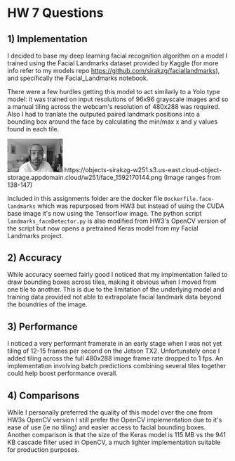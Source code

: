 # HW 7 Questions

## 1) Implementation

I decided to base my deep learning facial recognition algorithm on a model I trained using the Facial Landmarks dataset provided by Kaggle (for more info refer to my models repo https://github.com/sirakzg/faciallandmarks), and specifically the Facial_Landmarks notebook.

There were a few hurdles getting this model to act similarly to a Yolo type model: it was trained on input resolutions of 96x96 grayscale images and so a manual tiling across the webcam's resolution of 480x288 was required. Also I had to tranlate the outputed paired landmark positions into a bounding box around the face by calculating the min/max x and y values found in each tile.  

<img src="face_1592170144.png"  width="25%" height="25%"/>
https://objects-sirakzg-w251.s3.us-east.cloud-object-storage.appdomain.cloud/w251/face_1592170144.png (Image ranges from 138-147)
<br>

Included in this assignments folder are the docker file `Dockerfile.face-landmarks` which was repurposed from HW3 but instead of using the CUDA base image it's now using the Tensorflow image.  The python script `landmarks_faceDetector.py` is also modified from HW3's OpenCV version of the script but now opens a pretrained Keras model from my Facial Landmarks project.

## 2) Accuracy

While accuracy seemed fairly good I noticed that my implmentation failed to draw bounding boxes across tiles, making it obvious when I moved from one tile to another. This is due to the limitation of the underlying model and training data provided not able to extrapolate facial landmark data beyond the boundries of the image. 

## 3) Performance

I noticed a very performant framerate in an early stage when I was not yet tiling of 12-15 frames per second on the Jetson TX2. Unfortunately once I added tiling across the full 480x288 image frame rate dropped to 1 fps. An implementation involving batch predictions combining several tiles together could help boost performance overall. 


## 4) Comparisons

While I personally preferred the quality of this model over the one from HW3s OpenCV version I still prefer the OpenCV implementation due to it's ease of use (ie no tiling) and easier access to facial bounding boxes.  Another comparison is that the size of the Keras model is 115 MB vs the 941 KB cascade filter used in OpenCV, a much lighter implementation suitable for production purposes.
